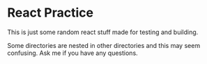 # React Practice

This is just some random react stuff made for testing and building. 

Some directories are nested in other directories and this may seem confusing.  Ask me if you have any questions.
